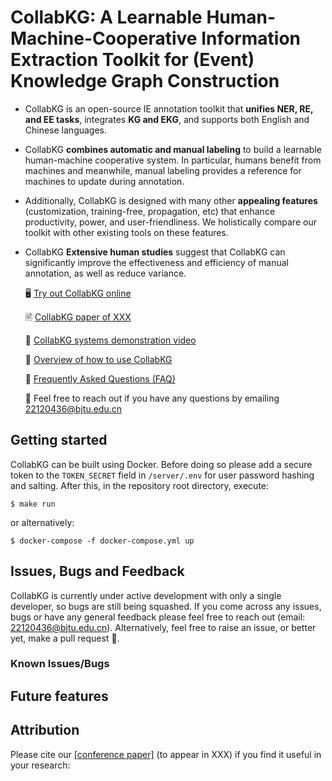 # CollabKG: A Learnable Human-Machine-Cooperative Information Extraction Toolkit for (Event) Knowledge Graph Construction
- CollabKG is an open-source IE annotation toolkit that **unifies NER, RE, and EE tasks**, integrates **KG and EKG**, and supports both English and Chinese languages. 
- CollabKG **combines automatic and manual labeling** to build a learnable human-machine cooperative system. In particular, humans benefit from machines and meanwhile, manual labeling provides a reference for machines to update during annotation. 
- Additionally, CollabKG is designed with many other **appealing features** (customization, training-free, propagation, etc) that enhance productivity, power, and user-friendliness. We holistically compare our toolkit with other existing tools on these features.
- CollabKG **Extensive human studies** suggest that CollabKG can significantly improve the effectiveness and efficiency of manual annotation, as well as reduce variance.

  🖥 [Try out CollabKG online](http://124.221.16.143:3020/)

  🖹 [CollabKG paper of XXX]()

  🎥 [CollabKG systems demonstration video](https://youtu.be)

  📌 [Overview of how to use CollabKG](https://github.com/cocacola-lab/CollabKG/blob/main/About.md)

  📌 [Frequently Asked Questions (FAQ)](https://github.com/cocacola-lab/CollabKG/blob/main/FAQ.md)

  📨 Feel free to reach out if you have any questions by emailing 22120436@bjtu.edu.cn

## Getting started

CollabKG can be built using Docker. Before doing so please add a secure token to the `TOKEN_SECRET` field in `/server/.env` for user password hashing and salting. After this, in the repository root directory, execute:

```
$ make run
```

or alternatively:

```
$ docker-compose -f docker-compose.yml up
```

## Issues, Bugs and Feedback
CollabKG is currently under active development with only a single developer, so bugs are still being squashed. If you come across any issues, bugs or have any general feedback please feel free to reach out (email: 22120436@bjtu.edu.cn). Alternatively, feel free to raise an issue, or better yet, make a pull request 🙂.

### Known Issues/Bugs

## Future features

## Attribution

Please cite our [[conference paper]](XXX) (to appear in XXX) if you find it useful in your research:

```

```
